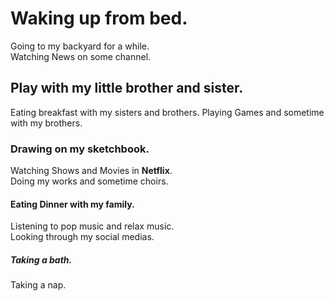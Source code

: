 <h1>Waking up from bed.</h1>
<p>Going to my backyard for a while.<br>
Watching News on some channel.</p>
<h2>Play with my little brother and sister.</h2>
<p>Eating breakfast with my sisters and brothers. Playing Games and sometime with my brothers.</p>
<h3>Drawing on my sketchbook.</h3>
<p>Watching Shows and Movies in <strong>Netflix</strong>.<br>
Doing my works and sometime choirs.</p>
<h4>Eating Dinner with my family.</h4>
<p>Listening to pop music and relax music.<br>
Looking through my social medias.</p>
<h5>Taking a bath.</h5>
<p>Taking a nap.</p>

